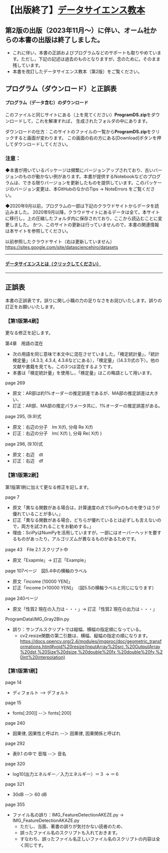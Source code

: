 # 【出版終了】[データサイエンス教本](https://www.ohmsha.co.jp/book/9784274222900/)
## 第2版の出版（2023年11月～）に伴い、オーム社からの本書の出版は終了しました。
- これに伴い，本書の正誤およびプログラムなどのサポートも取りやめています。ただし，下記の記述は過去のものとなりますが，念のために，そのまま残しています。
- 本書を改訂したデータサイエンス教本（第2版）をご覧ください。

## プログラム（ダウンロード）と正誤表

#### プログラム（データ含む）のダウンロード
このファイルと同じサイトにある（上を見てください）**ProgramDS.zip**をダウンロードして，これを解凍すれば，
生成されたフォルダの中にあります。

ダウンロードの仕方：このサイトのファイルの一覧から**ProgramDS.zip**をクリックすると画面が変わります。
この画面の右の方にある[Download]ボタンを押してダウンロードしてください。

### 注意：
◆本書が用いているパッケージは頻繁にバージョンアップされており、古いバージョンのものが動かない例があります。本書が提供するNotebookなどのプログラムは、できる限りバージョンを更新したものを提供しています。このパッケージのバージョン変更は、本GitHubのなかのTips &rarr; NoteErrors をご覧ください。

◆2020年9月以前，プログラムの一部は下記のクラウドサイトからデータを読込みました。
2020年9月以降，クラウドサイトにあるデータは全て，本サイトに移行し，上の圧縮したフォルダ内に保存されており，ここから読込むことに変更しました。
かつ、このサイトの更新は行っていませんので，本書の関連情報は本サイトを参照してください。

以前参照したクラウドサイト（右は更新していません）　https://sites.google.com/site/datasciencehiro/datasets


-------------------------------------------------------------------------------------
#### [データサイエンスとは（クリックしてください）](WhatIsDataScience.md)
-------------------------------------------------------------------------------------
## 正誤表
本書の正誤表です。誤りに関し小職の力の足りなさをお詫びいたします。誤りの訂正をお願いいたします。

### 【第1版第4刷】
更なる修正を記します。

第4章　用語の混在
- 次の用語を同じ意味で本文中に混在させていました。「検定統計量」，「統計検定量」（4.3.3, 4.3.4, 4.3.6などにある），「検定量」（(4.3.1)式の下）。他の文献や書籍を見ても，この3つは混在するようです。
- 本書は「検定統計量」を使用し，「検定量」はこの略語として用います。

page 269
- 原文：AR部は約1%オーダーの推定誤差であるが、MA部の推定誤差は大きい、
- 訂正：AR部、MA部の推定パラメータ共に、1%オーダーの推定誤差がある。


page 295, (9.9)式
- 原文：右辺の分子　Im X(f),  分母 Re X(f)
- 訂正：右辺の分子　Im( X(f) ),  分母 Re( X(f) )

page 296, (9.10)式
- 原文：右辺　dt
- 訂正：右辺　df

### 【第1版第2刷】
第1版第1刷に加えて更なる修正を記します。

page 7
- 原文「異なる関数がある場合は，計算速度の点でSciPyのものを使うほうが優れていることが多い。」
- 訂正「異なる関数がある場合，どちらが優れているとは必ずしも言えないので，両方を試されることをお勧めする。」
- 理由：SciPyはNumPyを活用していますが，一部にはオーバーヘッドを要するものがあったり，アルゴリズムが異なるものがあるためです。

page 43　File 2.1 スクリプト中
- 原文「Exapmle」&rarr; 訂正「Example」

page 107ページ　図5.4中の横軸のラベル
- 原文「income [10000 YEN]」
- 訂正「income [×10000 YEN]」　（図5.5の横軸ラベルと同じになります）

page 240ページ
- 原文「性質2 現在の入力は・・・」&rarr; 訂正「性質2 現在の出力は・・・」

ProgramData\IMG_Gray2Bin.py
- 誤り：サンプルスクリプトでは縦幅、横幅の指定順になっている。
    - cv2.resize関数の第二引数は、横幅、縦幅の指定の順になります。
https://docs.opencv.org/2.4/modules/imgproc/doc/geometric_transformations.html#void%20resize(InputArray%20src,%20OutputArray%20dst,%20Size%20dsize,%20double%20fx,%20double%20fy,%20int%20interpolation)


### 【第1版第1刷】

page 14
- ディフォルト  --> デフォルト

page 15
- fonts[:200]] --＞ fonts[:200]

page 240
- 因果律, 因果性と呼ばれ  --＞ 因果律, 因果関係と呼ばれ

page 292
- 表9.1 の中で
     音階 --＞ 音名

page 320
- log10(出力エネルギー／入力エネルギー）＝３ &rarr;  ＝６

page 321
- 30dB --＞ 60 dB

page 355
- ファイル名の誤り：IMG_FeatureDetectionAKEZE.py &rarr; IMG_FeatureDetectionAKAZE.py 
    - ただし、当面、著書の誤りが気付かない読者のため、
    - 誤ったファイル名のスクリプトも入れておきます。
    - すなわち、誤ったファイル名正しいファイル名のスクリプトの内容は全く同じです。
